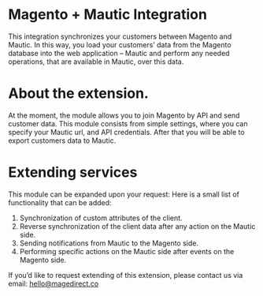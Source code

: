 # Magento + Mautic Integration

This integration synchronizes your customers between Magento and Mautic. 
In this way, you load your customers’ data from the Magento database into the web application – Mautic and perform any needed operations,
that are available in Mautic, over this data.

# About the extension.

At the moment, the module allows you to join Magento by API and send customer data. 
This module consists from simple settings, where you can specify your Mautic url, and API credentials. 
After that you will be able to export customers data to Mautic.

# Extending services

This module can be expanded upon your request:
Here is a small list of functionality that can be added:

1. Synchronization of custom attributes of the client.
2. Reverse synchronization of the client data after any action on the Mautic side.
3. Sending notifications from Mautic to the Magento side.
4. Performing specific actions on the Mautic side after events on the Magento side.

If you’d like to request extending of this extension, please contact us via email: hello@magedirect.co
